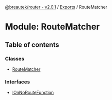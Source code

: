 [@breautek/router - v2.0.1](../README.md) / [Exports](../modules.md) / RouteMatcher

# Module: RouteMatcher

## Table of contents

### Classes

- [RouteMatcher](../classes/RouteMatcher.RouteMatcher-1.md)

### Interfaces

- [IOnNoRouteFunction](../interfaces/RouteMatcher.IOnNoRouteFunction.md)

